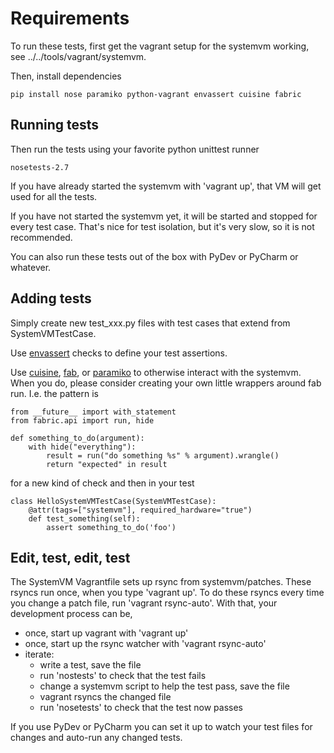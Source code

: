 <!--
 Licensed to the Apache Software Foundation (ASF) under one
 or more contributor license agreements.  See the NOTICE file
 distributed with this work for additional information
 regarding copyright ownership.  The ASF licenses this file
 to you under the Apache License, Version 2.0 (the
 "License"); you may not use this file except in compliance
 with the License.  You may obtain a copy of the License at

   http://www.apache.org/licenses/LICENSE-2.0

 Unless required by applicable law or agreed to in writing,
 software distributed under the License is distributed on an
 "AS IS" BASIS, WITHOUT WARRANTIES OR CONDITIONS OF ANY
 KIND, either express or implied.  See the License for the
 specific language governing permissions and limitations
 under the License.
 -->

# Requirements

To run these tests, first get the vagrant setup for the systemvm working,
see ../../tools/vagrant/systemvm.

Then, install dependencies

    pip install nose paramiko python-vagrant envassert cuisine fabric

## Running tests

Then run the tests using your favorite python unittest runner

    nosetests-2.7

If you have already started the systemvm with 'vagrant up', that VM will get
used for all the tests.

If you have not started the systemvm yet, it will be started and stopped for
every test case. That's nice for test isolation, but it's very slow, so it is
not recommended.

You can also run these tests out of the box with PyDev or PyCharm or whatever.

## Adding tests

Simply create new test_xxx.py files with test cases that extend from
SystemVMTestCase.

Use [envassert](https://pypi.python.org/pypi/envassert) checks to define
your test assertions.

Use [cuisine](https://pypi.python.org/pypi/cuisine),
[fab](https://pypi.python.org/pypi/Fabric), or
[paramiko](https://pypi.python.org/pypi/paramiko) to otherwise interact with
the systemvm. When you do, please consider creating your own little wrappers
around fab run. I.e. the pattern is

```
from __future__ import with_statement
from fabric.api import run, hide

def something_to_do(argument):
    with hide("everything"):
        result = run("do something %s" % argument).wrangle()
        return "expected" in result
```

for a new kind of check and then in your test

```
class HelloSystemVMTestCase(SystemVMTestCase):
    @attr(tags=["systemvm"], required_hardware="true")
    def test_something(self):
        assert something_to_do('foo')
```

## Edit, test, edit, test

The SystemVM Vagrantfile sets up rsync from systemvm/patches. These rsyncs run
once, when you type 'vagrant up'. To do these rsyncs every time you change a
patch file, run 'vagrant rsync-auto'. With that, your development process can
be,

* once, start up vagrant with 'vagrant up'
* once, start up the rsync watcher with 'vagrant rsync-auto'
* iterate:
  * write a test, save the file
  * run 'nostests' to check that the test fails
  * change a systemvm script to help the test pass, save the file
  * vagrant rsyncs the changed file
  * run 'nosetests' to check that the test now passes

If you use PyDev or PyCharm you can set it up to watch your test files for
changes and auto-run any changed tests.
